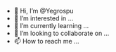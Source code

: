 - 👋 Hi, I’m @Yegrospu
- 👀 I’m interested in ...
- 🌱 I’m currently learning ...
- 💞️ I’m looking to collaborate on ...
- 📫 How to reach me ...

<!---
Yegrospu/Yegrospu is a ✨ special ✨ repository because its `README.md` (this file) appears on your GitHub profile.
You can click the Preview link to take a look at your changes.
--->
